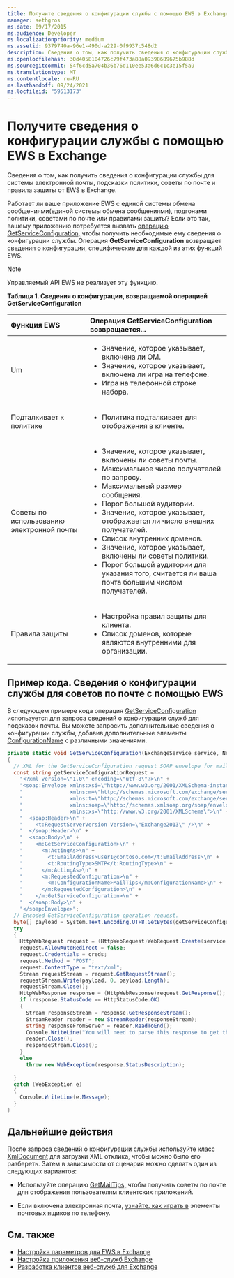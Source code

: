 ```yaml
---
title: Получите сведения о конфигурации службы с помощью EWS в Exchange
manager: sethgros
ms.date: 09/17/2015
ms.audience: Developer
ms.localizationpriority: medium
ms.assetid: 9379740a-96e1-490d-a229-0f9937c548d2
description: Сведения о том, как получить сведения о конфигурации службы для системы электронной почты, подсказки политики, советы по почте и правила защиты от EWS в Exchange.
ms.openlocfilehash: 30d4058104726c79f473a88a09398689675b988d
ms.sourcegitcommit: 54f6cd5a704b36b76d110ee53a6d6c1c3e15f5a9
ms.translationtype: MT
ms.contentlocale: ru-RU
ms.lasthandoff: 09/24/2021
ms.locfileid: "59513173"
---
```

# <a name="get-service-configuration-information-by-using-ews-in-exchange"></a>Получите сведения о конфигурации службы с помощью EWS в Exchange

Сведения о том, как получить сведения о конфигурации службы для системы электронной почты, подсказки политики, советы по почте и правила защиты от EWS в Exchange.
  
Работает ли ваше приложение EWS с единой системы обмена сообщениями(единой системы обмена сообщениями), подгонами политики, советами по почте или правилами защиты? Если это так, вашему приложению потребуется вызвать [операцию GetServiceConfiguration,](https://msdn.microsoft.com/library/070cbfe5-325a-4955-8e4a-8230ea0459a7%28Office.15%29.aspx) чтобы получить необходимые ему сведения о конфигурации службы. Операция **GetServiceConfiguration** возвращает сведения о конфигурации, специфические для каждой из этих функций EWS. 
  
> [!NOTE]
> Управляемый API EWS не реализует эту функцию. 
  
**Таблица 1. Сведения о конфигурации, возвращаемой операцией GetServiceConfiguration**

|Функция EWS|Операция GetServiceConfiguration возвращается...|
|:-----|:-----|
|Um  <br/> | <ul><li>Значение, которое указывает, включена ли ОМ.</li><li>Значение, которое указывает, включена ли игра на телефоне.</li><li>Игра на телефонной строке набора.</li></ul> |
|Подталкивает к политике  <br/> | <ul><li>Политика подталкивает для отображения в клиенте.</li></ul> |
|Советы по использованию электронной почты  <br/> | <ul><li>Значение, которое указывает, включены ли советы почты.</li><li>Максимальное число получателей по запросу.</li><li>Максимальный размер сообщения.</li><li>Порог большой аудитории.</li><li>Значение, которое указывает, отображается ли число внешних получателей.</li><li>Список внутренних доменов.</li><li>Значение, которое указывает, включены ли советы политики.</li><li>Порог большой аудитории для указания того, считается ли ваша почта большим числом получателей.  </li></ul>|
|Правила защиты  <br/> | <ul><li>Настройка правил защиты для клиента.</li><li>Список доменов, которые являются внутренними для организации.  </li></ul> |
   
## <a name="code-example-get-service-configuration-information-for-mail-tips-by-using-ews"></a>Пример кода. Сведения о конфигурации службы для советов по почте с помощью EWS

В следующем примере кода операция [GetServiceConfiguration](https://msdn.microsoft.com/library/070cbfe5-325a-4955-8e4a-8230ea0459a7%28Office.15%29.aspx) используется для запроса сведений о конфигурации служб для подсказок почты. Вы можете запросить дополнительные сведения о конфигурации службы, добавив дополнительные элементы [ConfigurationName](https://msdn.microsoft.com/library/3b524a2f-9c6b-4550-9f3d-f78d176b0f7b%28Office.15%29.aspx) с различными значениями. 
  
```cs
private static void GetServiceConfiguration(ExchangeService service, NetworkCredential creds)
{ 
  // XML for the GetServiceConfiguration request SOAP envelope for mail tips configuration information.
  const string getServiceConfigurationRequest = 
    "<?xml version=\"1.0\" encoding=\"utf-8\"?>\n" +
    "<soap:Envelope xmlns:xsi=\"http://www.w3.org/2001/XMLSchema-instance\"\n" +
    "               xmlns:m=\"http://schemas.microsoft.com/exchange/services/2006/messages\"\n" +
    "               xmlns:t=\"http://schemas.microsoft.com/exchange/services/2006/types\" \n" +
    "               xmlns:soap=\"http://schemas.xmlsoap.org/soap/envelope/\"\n" +
    "               xmlns:xs=\"http://www.w3.org/2001/XMLSchema\">\n" +
    "  <soap:Header>\n" +
    "    <t:RequestServerVersion Version=\"Exchange2013\" />\n" +
    "  </soap:Header>\n" +
    "  <soap:Body>\n" +
    "    <m:GetServiceConfiguration>\n" +
    "      <m:ActingAs>\n" +
    "        <t:EmailAddress>user1@contoso.com</t:EmailAddress>\n" +
    "        <t:RoutingType>SMTP</t:RoutingType>\n" +
    "      </m:ActingAs>\n" +
    "      <m:RequestedConfiguration>\n" +
    "        <m:ConfigurationName>MailTips</m:ConfigurationName>\n" +
    "      </m:RequestedConfiguration>\n" +
    "    </m:GetServiceConfiguration>\n" +
    "  </soap:Body>\n" +
    "</soap:Envelope>";
  // Encoded GetServiceConfiguration operation request.
  byte[] payload = System.Text.Encoding.UTF8.GetBytes(getServiceConfigurationRequest);
  try
  {
    HttpWebRequest request = (HttpWebRequest)WebRequest.Create(service.Url);
    request.AllowAutoRedirect = false;
    request.Credentials = creds;
    request.Method = "POST";
    request.ContentType = "text/xml";
    Stream requestStream = request.GetRequestStream();
    requestStream.Write(payload, 0, payload.Length);
    requestStream.Close();
    HttpWebResponse response = (HttpWebResponse)request.GetResponse();
    if (response.StatusCode == HttpStatusCode.OK)
    {
      Stream responseStream = response.GetResponseStream();
      StreamReader reader = new StreamReader(responseStream);
      string responseFromServer = reader.ReadToEnd();
      Console.WriteLine("You will need to parse this response to get the configuration information:\n\n" + responseFromServer);
      reader.Close();
      responseStream.Close();
    }
    else
      throw new WebException(response.StatusDescription);
          
  }
  catch (WebException e)
  {
    Console.WriteLine(e.Message);
  }
}

```

## <a name="next-steps"></a>Дальнейшие действия

После запроса сведений о конфигурации службы используйте [класс XmlDocument](https://msdn.microsoft.com/library/system.xml.xmldocument.aspx) для загрузки XML отклика, чтобы можно было его разбереть. Затем в зависимости от сценария можно сделать один из следующих вариантов: 
  
- Используйте операцию [GetMailTips,](https://msdn.microsoft.com/library/025483ec-a9f3-4735-8a95-d26e30ea7974%28Office.15%29.aspx) чтобы получить советы по почте для отображения пользователям клиентских приложений. 
    
- Если включена электронная почта, [узнайте, как играть в](https://blogs.msdn.com/b/exchangedev/archive/2009/11/05/play-exchange-2010-mailbox-items-on-your-phone-by-using-the-ews-managed-api.aspx) элементы почтовых ящиков по телефону. 
    
## <a name="see-also"></a>См. также

- [Настройка параметров для EWS в Exchange](configuration-options-for-ews-in-exchange.md)    
- [Настройка приложения веб-служб Exchange](setting-up-your-ews-application.md)    
- [Разработка клиентов веб-служб для Exchange](develop-web-service-clients-for-exchange.md)
    

